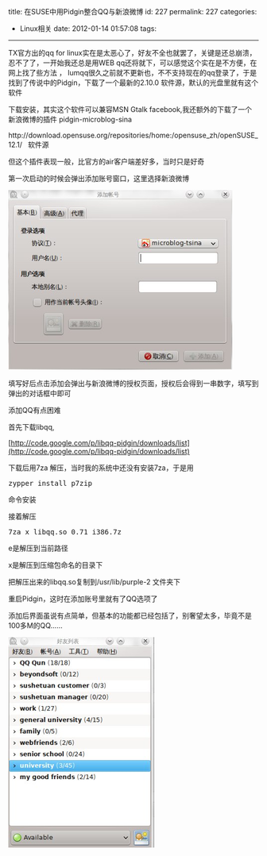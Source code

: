title: 在SUSE中用Pidgin整合QQ与新浪微博
id: 227
permalink: 227
categories:
  - Linux相关
date: 2012-01-14 01:57:08
tags:
---

TX官方出的qq for linux实在是太恶心了，好友不全也就罢了，关键是还总崩溃，忍不了了，一开始我还总是用WEB qq还将就下，可以感觉这个实在是不方便，在网上找了些方法 ， lumqq很久之前就不更新也，不不支持现在的qq登录了，于是找到了传说中的Pidgin，下载了一个最新的2.10.0 软件源，默认的光盘里就有这个软件

下载安装，其实这个软件可以兼容MSN Gtalk facebook,我还额外的下载了一个新浪微博的插件 pidgin-microblog-sina

<!--StartFragment-->http://download.opensuse.org/repositories/home:/opensuse_zh/openSUSE_12.1/   软件源

但这个插件表现一般，比官方的air客户端差好多，当时只是好奇

第一次启动的时候会弹出添加账号窗口，这里选择新浪微博

[![](/image/2012/01/pidgin1.jpeg "pidgin add sina account ")](/image/2012/01/pidgin1.jpeg)

填写好后点击添加会弹出与新浪微博的授权页面，授权后会得到一串数字，填写到弹出的对话框中即可

添加QQ有点困难

首先下载libqq,<!-- more -->

[http://code.google.com/p/libqq-pidgin/downloads/list](http://code.google.com/p/libqq-pidgin/downloads/list)

下载后用7za 解压，当时我的系统中还没有安装7za，于是用
<pre>zypper install p7zip</pre>

命令安装

接着解压
<pre>7za x libqq.so_0.71_i386.7z</pre>

e是解压到当前路径

x是解压到压缩包命名的目录下

把解压出来的libqq.so复制到/usr/lib/purple-2 文件夹下

重启Pidgin，这时在添加账号里就有了QQ选项了

添加后界面虽说有点简单，但基本的功能都已经包括了，别奢望太多，毕竟不是100多M的QQ……

[![](/image/2012/01/pidgin2.jpeg "the qq UI in pidgin ")](/image/2012/01/pidgin2.jpeg)